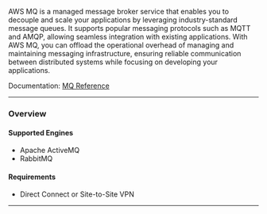 AWS MQ is a managed message broker service that enables you to decouple and scale your applications by leveraging industry-standard message queues. It supports popular messaging protocols such as MQTT and AMQP, allowing seamless integration with existing applications. With AWS MQ, you can offload the operational overhead of managing and maintaining messaging infrastructure, ensuring reliable communication between distributed systems while focusing on developing your applications.

Documentation: [MQ Reference](https://aws.amazon.com/amazon-mq/)
___
### Overview
#### Supported Engines
- Apache ActiveMQ
- RabbitMQ
#### Requirements
- Direct Connect or Site-to-Site VPN

___